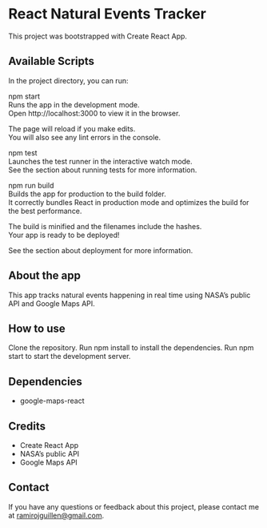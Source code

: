 # React Natural Events Tracker
This project was bootstrapped with Create React App.

## Available Scripts
In the project directory, you can run:

npm start <br/>
Runs the app in the development mode.<br/>
Open http://localhost:3000 to view it in the browser.

The page will reload if you make edits.<br/>
You will also see any lint errors in the console.

npm test<br/>
Launches the test runner in the interactive watch mode.<br/>
See the section about running tests for more information.

npm run build<br/>
Builds the app for production to the build folder.<br/>
It correctly bundles React in production mode and optimizes the build for the best performance.

The build is minified and the filenames include the hashes.<br/>
Your app is ready to be deployed!

See the section about deployment for more information.

## About the app
This app tracks natural events happening in real time using NASA’s public API and Google Maps API.

## How to use
Clone the repository.
Run npm install to install the dependencies.
Run npm start to start the development server.

## Dependencies
- google-maps-react

## Credits
- Create React App
- NASA’s public API
- Google Maps API

## Contact

If you have any questions or feedback about this project, please contact me at ramirojguillen@gmail.com.
